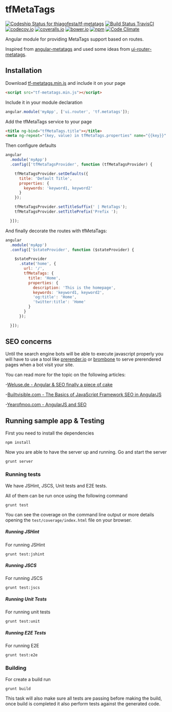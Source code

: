 # tfMetaTags

[ ![Codeship Status for thiagofesta/tf-metatags](https://img.shields.io/codeship/af075410-1dd6-0133-13c3-0a18ce4642f2.svg)](https://codeship.com/projects/95120) [![Build Status TravisCI](https://img.shields.io/travis/thiagofesta/tf-metatags.svg)](https://travis-ci.org/thiagofesta/tf-metatags) [![codecov.io](https://img.shields.io/codecov/c/github/thiagofesta/tf-metatags.svg)](http://codecov.io/github/thiagofesta/tf-metatags?branch=master) [![coveralls.io](https://img.shields.io/coveralls/thiagofesta/tf-metatags/master.svg)](https://coveralls.io/github/thiagofesta/tf-metatags) [![bower.io](https://img.shields.io/bower/v/tf-metatags.svg)](http://bower.io/search/?q=tf-metatags)  [![npm](https://img.shields.io/npm/v/tf-metatags.svg)](https://www.npmjs.com/package/tf-metatags)
[![Code Climate](https://img.shields.io/codeclimate/github/thiagofesta/tf-metatags.svg)](https://codeclimate.com/github/thiagofesta/tf-metatags)

Angular module for providing MetaTags support based on routes.

Inspired from [angular-metatags](https://github.com/AvraamMavridis/angular-metatags) and used some ideas from [ui-router-metatags](https://github.com/tinusn/ui-router-metatags).

## Installation

Download [tf-metatags.min.js](https://raw.githubusercontent.com/thiagofesta/tf-metatags/master/release/tf-metatags.min.js) and include it on your page

```html
<script src="tf-metatags.min.js"></script>
```

Include it in your module declaration

```javascript
angular.module('myApp', ['ui.router', 'tf.metatags']);
```

Add the tfMetaTags service to your page

```html
<title ng-bind="tfMetaTags.title"></title>
<meta ng-repeat="(key, value) in tfMetaTags.properties" name="{{key}}" content="{{value}}" >
```

Then configure defaults

```javascript
angular
  .module('myApp')
  .config(['tfMetaTagsProvider', function (tfMetaTagsProvider) {

    tfMetaTagsProvider.setDefaults({
      title: 'Default Title',
      properties: {
        keywords: 'keyword1, keyword2'
      }
    });

    tfMetaTagsProvider.setTitleSuffix(' | MetaTags');
    tfMetaTagsProvider.setTitlePrefix('Prefix ');

  }]);
```

And finally decorate the routes with tfMetaTags:

```javascript
angular
  .module('myApp')
  .config(['$stateProvider', function ($stateProvider) {

    $stateProvider
      .state('home', {
        url: '/',
        tfMetaTags: {
          title: 'Home',
          properties: {
            description: 'This is the homepage',
            keywords: 'keyword1, keyword2',
            'og:title': 'Home',
            'twitter:title': 'Home'
          }
        }
      });

  }]);
```

## SEO concerns

Until the search engine bots will be able to execute javascript properly you will have to use a tool like [prerender.io](https://prerender.io/) or [brombone](http://www.brombone.com/) to serve prerendered pages when a bot visit your site.

You can read more for the topic on the following articles:

-[Weluse.de - Angular & SEO finally a piece of cake](https://weluse.de/blog/angularjs-seo-finally-a-piece-of-cake.html)

-[Builtvisible.com - The Basics of JavaScript Framework SEO in AngularJS](http://builtvisible.com/javascript-framework-seo/)

-[Yearofmoo.com - AngularJS and SEO](http://www.yearofmoo.com/2012/11/angularjs-and-seo.html)


## Running sample app & Testing

First you need to install the dependencies

    npm install

Now you are able to have the server up and running. Go and start the server

    grunt server


### Running tests

We have JSHint, JSCS, Unit tests and E2E tests.

All of them can be run once using the following command

    grunt test

You can see the coverage on the command line output or more details opening the `test/coverage/index.html` file on your browser.


##### Running JSHint

For running JSHint

    grunt test:jshint


##### Running JSCS

For running JSCS

    grunt test:jscs


##### Running Unit Tests

For running unit tests

    grunt test:unit


##### Running E2E Tests

For running E2E

    grunt test:e2e


### Building

For create a build run

    grunt build

This task will also make sure all tests are passing before making the build, once build is completed it also perform tests against the generated code.
